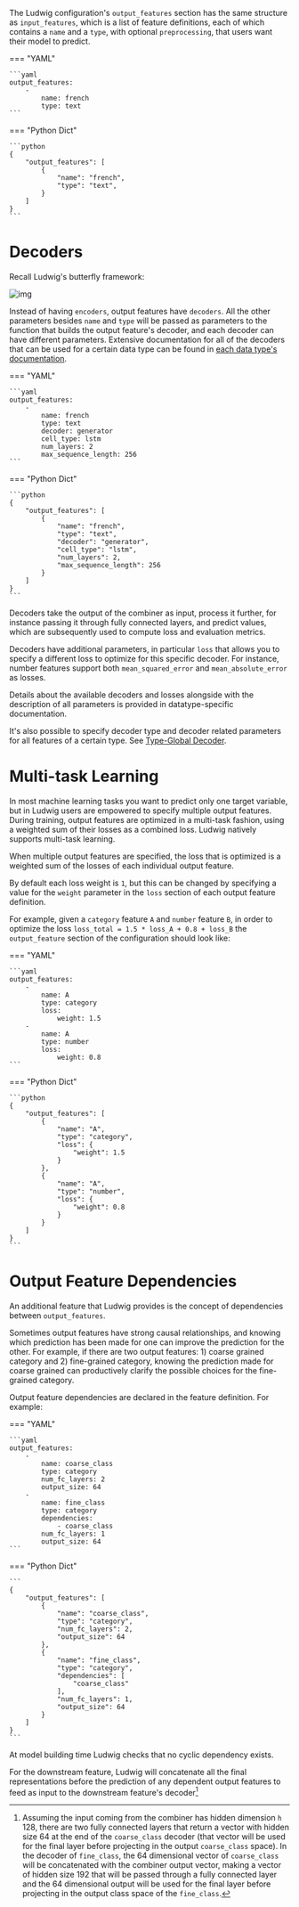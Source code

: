 The Ludwig configuration's `output_features` section has the same structure as `input_features`, which is a list of
feature definitions, each of which contains a `name` and a `type`, with optional `preprocessing`, that users want their
model to predict.

=== "YAML"

    ```yaml
    output_features:
        -
            name: french
            type: text
    ```

=== "Python Dict"

    ```python
    {
        "output_features": [
            {
                "name": "french",
                "type": "text",
            }
        ]
    }
    ```

# Decoders

Recall Ludwig's butterfly framework:

![img](../../images/butterfly.png)

Instead of having `encoders`, output features have `decoders`. All the other parameters besides `name` and `type` will
be passed as parameters to the function that builds the output feature's decoder, and each decoder can have different
parameters. Extensive documentation for all of the decoders that can be used for a certain data type can be found in
[each data type's documentation](../features/supported_data_types.md).

=== "YAML"

    ```yaml
    output_features:
        -
            name: french
            type: text
            decoder: generator
            cell_type: lstm
            num_layers: 2
            max_sequence_length: 256
    ```

=== "Python Dict"

    ```python
    {
        "output_features": [
            {
                "name": "french",
                "type": "text",
                "decoder": "generator",
                "cell_type": "lstm",
                "num_layers": 2,
                "max_sequence_length": 256
            }
        ]
    }
    ```

Decoders take the output of the combiner as input, process it further, for instance passing it through fully connected
layers, and predict values, which are subsequently used to compute loss and evaluation metrics.

Decoders have additional parameters, in particular `loss` that allows you to specify a different loss to optimize for
this specific decoder. For instance, number features support both `mean_squared_error` and `mean_absolute_error` as
losses.

Details about the available decoders and losses alongside with the description of all parameters is provided in
datatype-specific documentation.

It's also possible to specify decoder type and decoder related parameters for all features of a
certain type. See [Type-Global Decoder](../defaults.md#type-global-decoder).

# Multi-task Learning

In most machine learning tasks you want to predict only one target variable, but in Ludwig users are empowered to
specify multiple output features. During training, output features are optimized in a multi-task fashion, using a
weighted sum of their losses as a combined loss. Ludwig natively supports multi-task learning.

When multiple output features are specified, the loss that is optimized is a weighted sum of the losses of each
individual output feature.

By default each loss weight is `1`, but this can be changed by specifying a value for the `weight` parameter in the
`loss` section of each output feature definition.

For example, given a `category` feature `A` and `number` feature `B`, in order to optimize the loss
`loss_total = 1.5 * loss_A + 0.8 + loss_B` the `output_feature` section of the configuration should look like:

=== "YAML"

    ```yaml
    output_features:
        -
            name: A
            type: category
            loss:
                weight: 1.5
        -
            name: A
            type: number
            loss:
                weight: 0.8
    ```

=== "Python Dict"

    ```python
    {
        "output_features": [
            {
                "name": "A",
                "type": "category",
                "loss": {
                    "weight": 1.5
                }
            },
            {
                "name": "A",
                "type": "number",
                "loss": {
                    "weight": 0.8
                }
            }
        ]
    }
    ```

# Output Feature Dependencies

An additional feature that Ludwig provides is the concept of dependencies between `output_features`.

Sometimes output features have strong causal relationships, and knowing which prediction has been made for one can
improve the prediction for the other. For example, if there are two output features: 1) coarse grained category and 2)
fine-grained category, knowing the prediction made for coarse grained can productively clarify the possible choices for
the fine-grained category.

Output feature dependencies are declared in the feature definition. For example:

=== "YAML"

    ```yaml
    output_features:
        -
            name: coarse_class
            type: category
            num_fc_layers: 2
            output_size: 64
        -
            name: fine_class
            type: category
            dependencies:
                - coarse_class
            num_fc_layers: 1
            output_size: 64
    ```

=== "Python Dict"

    ```
    {
        "output_features": [
            {
                "name": "coarse_class",
                "type": "category",
                "num_fc_layers": 2,
                "output_size": 64
            },
            {
                "name": "fine_class",
                "type": "category",
                "dependencies": [
                    "coarse_class"
                ],
                "num_fc_layers": 1,
                "output_size": 64
            }
        ]
    }
    ```

At model building time Ludwig checks that no cyclic dependency exists.

For the downstream feature, Ludwig will concatenate all the final representations before the prediction of any dependent
output features to feed as input to the downstream feature's decoder[^1]

[^1]:
    Assuming the input coming from the combiner has hidden dimension `h` 128, there are two fully connected layers that
    return a vector with hidden size 64 at the end of the `coarse_class` decoder (that vector will be used for the final
    layer before projecting in the output `coarse_class` space). In the decoder of `fine_class`, the 64 dimensional
    vector of `coarse_class` will be concatenated with the combiner output vector, making a vector of hidden size 192
    that will be passed through a fully connected layer and the 64 dimensional output will be used for the final layer
    before projecting in the output class space of the `fine_class`.
